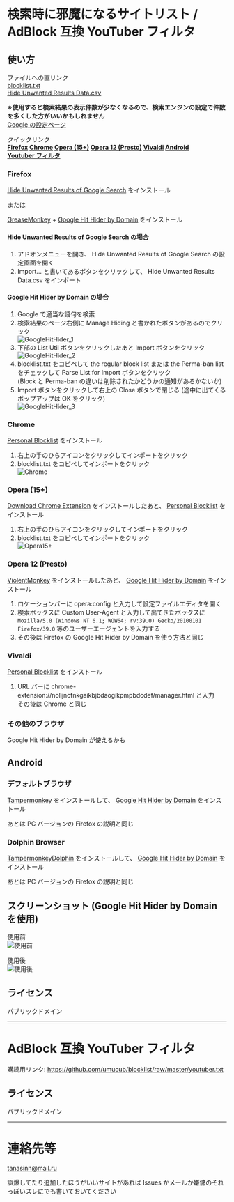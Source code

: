 # 検索時に邪魔になるサイトリスト / AdBlock 互換 YouTuber フィルタ
## 使い方
ファイルへの直リンク  
[blocklist.txt](https://github.com/umucub/blocklist/raw/master/blocklist.txt)  
[Hide Unwanted Results Data.csv](https://github.com/umucub/blocklist/raw/master/Hide%20Unwanted%20Results%20Data.csv)  

**※使用すると検索結果の表示件数が少なくなるので、検索エンジンの設定で件数を多くした方がいいかもしれません**  
[Google の設定ページ](https://www.google.co.jp/preferences)

クイックリンク  
**[Firefox](#firefox) [Chrome](#chrome) [Opera (15+)](#opera-15) [Opera 12 (Presto)](#opera-12-presto) [Vivaldi](#vivaldi) [Android](#android)**  
**[Youtuber フィルタ](#adblock-%E4%BA%92%E6%8F%9B-youtuber-%E3%83%95%E3%82%A3%E3%83%AB%E3%82%BF)**

### Firefox
[Hide Unwanted Results of Google Search](https://addons.mozilla.org/ja/firefox/addon/hide-unwanted-results-of-go/)
をインストール

または

[GreaseMonkey](https://addons.mozilla.org/ja/firefox/addon/greasemonkey/)
\+
[Google Hit Hider by Domain](https://greasyfork.org/ja/scripts/1682-google-hit-hider-by-domain-search-filter-block-sites)
をインストール

#### Hide Unwanted Results of Google Search の場合
1. アドオンメニューを開き、 Hide Unwanted Results of Google Search の設定画面を開く
2. Import... と書いてあるボタンをクリックして、 Hide Unwanted Results Data.csv をインポート

#### Google Hit Hider by Domain の場合
1. Google で適当な語句を検索
2. 検索結果のページ右側に Manage Hiding と書かれたボタンがあるのでクリック  
![GoogleHitHider_1](./ss/googlehithider_1.png "GoogleHitHider_1")
3. 下部の List Util ボタンをクリックしたあと Import ボタンをクリック  
![GoogleHitHider_2](./ss/googlehithider_2.png "GoogleHitHider_2")
4. blocklist.txt をコピペして the regular block list または the Perma-ban list をチェックして Parse List for Import ボタンをクリック  
 (Block と Perma-ban の違いは削除されたかどうかの通知があるかないか)
5. Import ボタンをクリックして右上の Close ボタンで閉じる (途中に出てくるポップアップは OK をクリック)  
![GoogleHitHider_3](./ss/googlehithider_3.png "GoogleHitHider_3")

### Chrome
[Personal Blocklist](https://chrome.google.com/webstore/detail/personal-blocklist-by-goo/nolijncfnkgaikbjbdaogikpmpbdcdef)
をインストール

1. 右上の手のひらアイコンをクリックしてインポートをクリック
2. blocklist.txt をコピペしてインポートをクリック  
![Chrome](./ss/chrome.png "chrome")

### Opera (15+)
[Download Chrome Extension](https://addons.opera.com/ja/extensions/details/download-chrome-extension-9/)
をインストールしたあと、
[Personal Blocklist](https://chrome.google.com/webstore/detail/personal-blocklist-by-goo/nolijncfnkgaikbjbdaogikpmpbdcdef)
をインストール

1. 右上の手のひらアイコンをクリックしてインポートをクリック
2. blocklist.txt をコピペしてインポートをクリック  
![Opera15+](./ss/opera15+.png "Opera15+")

### Opera 12 (Presto)
[ViolentMonkey](https://addons.opera.com/en/extensions/details/violent-monkey/)
をインストールしたあと、
[Google Hit Hider by Domain](https://greasyfork.org/ja/scripts/1682-google-hit-hider-by-domain-search-filter-block-sites)
をインストール

1. ロケーションバーに opera:config と入力して設定ファイルエディタを開く
2. 検索ボックスに Custom User-Agent と入力して出てきたボックスに  
`Mozilla/5.0 (Windows NT 6.1; WOW64; rv:39.0) Gecko/20100101 Firefox/39.0` 等のユーザーエージェントを入力する
3. その後は Firefox の Google Hit Hider by Domain を使う方法と同じ

### Vivaldi
[Personal Blocklist](https://chrome.google.com/webstore/detail/personal-blocklist-by-goo/nolijncfnkgaikbjbdaogikpmpbdcdef)
をインストール

1. URL バーに chrome-extension://nolijncfnkgaikbjbdaogikpmpbdcdef/manager.html と入力  
その後は Chrome と同じ

### その他のブラウザ
Google Hit Hider by Domain が使えるかも

## Android
### デフォルトブラウザ
[Tampermonkey](https://play.google.com/store/apps/details?id=net.biniok.tampermonkey)
をインストールして、
[Google Hit Hider by Domain](https://greasyfork.org/ja/scripts/1682-google-hit-hider-by-domain-search-filter-block-sites)
をインストール

あとは PC バージョンの Firefox の説明と同じ

### Dolphin Browser
[TampermonkeyDolphin](https://play.google.com/store/apps/details?id=net.tampermonkey.dolphin)
をインストールして、
[Google Hit Hider by Domain](https://greasyfork.org/ja/scripts/1682-google-hit-hider-by-domain-search-filter-block-sites)
をインストール

あとは PC バージョンの Firefox の説明と同じ

## スクリーンショット (Google Hit Hider by Domain を使用)
使用前  
![使用前](./ss/before.png "使用前")

使用後  
![使用後](./ss/after.png "使用後")

## ライセンス
パブリックドメイン

***

# AdBlock 互換 YouTuber フィルタ
購読用リンク: https://github.com/umucub/blocklist/raw/master/youtuber.txt

## ライセンス
パブリックドメイン

***

# 連絡先等
tanasinn@mail.ru

誤爆してたり追加したほうがいいサイトがあれば Issues かメールか嫌儲のそれっぽいスレにでも書いておいてください
